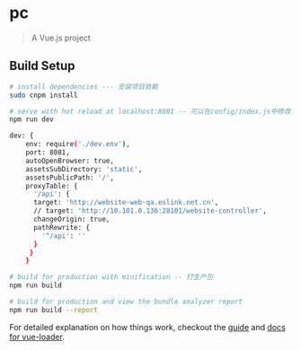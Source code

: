 # pc

> A Vue.js project

## Build Setup

``` bash
# install dependencies --- 安装项目依赖
sudo cnpm install

# serve with hot reload at localhost:8081 -- 可以在config/index.js中修改
npm run dev

dev: {
    env: require('./dev.env'),
    port: 8081,
    autoOpenBrowser: true,
    assetsSubDirectory: 'static',
    assetsPublicPath: '/',
    proxyTable: {
      '/api': {
      target: 'http://website-web-qa.eslink.net.cn',
      // target: 'http://10.101.0.136:28101/website-controller',
      changeOrigin: true,
      pathRewrite: {
        '^/api': ''
      }
     }
    }

# build for production with minification -- 打生产包
npm run build

# build for production and view the bundle analyzer report
npm run build --report
```

For detailed explanation on how things work, checkout the [guide](http://vuejs-templates.github.io/webpack/) and [docs for vue-loader](http://vuejs.github.io/vue-loader).
